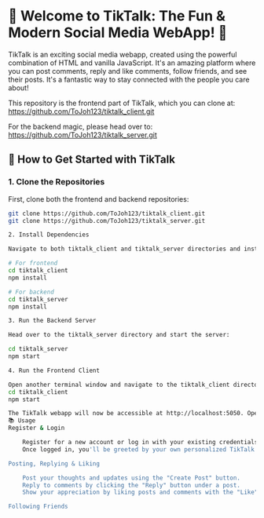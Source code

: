 # 🎉 Welcome to TikTalk: The Fun & Modern Social Media WebApp! 🎉

TikTalk is an exciting social media webapp, created using the powerful combination of HTML and vanilla JavaScript. It's an amazing platform where you can post comments, reply and like comments, follow friends, and see their posts. It's a fantastic way to stay connected with the people you care about!

This repository is the frontend part of TikTalk, which you can clone at:
https://github.com/ToJoh123/tiktalk_client.git

For the backend magic, please head over to:
https://github.com/ToJoh123/tiktalk_server.git

## 📝 How to Get Started with TikTalk

### 1. Clone the Repositories

First, clone both the frontend and backend repositories:

```bash
git clone https://github.com/ToJoh123/tiktalk_client.git
git clone https://github.com/ToJoh123/tiktalk_server.git

2. Install Dependencies

Navigate to both tiktalk_client and tiktalk_server directories and install the required dependencies:

# For frontend
cd tiktalk_client
npm install

# For backend
cd tiktalk_server
npm install

3. Run the Backend Server

Head over to the tiktalk_server directory and start the server:

cd tiktalk_server
npm start

4. Run the Frontend Client

Open another terminal window and navigate to the tiktalk_client directory. Start the client:
cd tiktalk_client
npm start

The TikTalk webapp will now be accessible at http://localhost:5050. Open your favorite browser and join the party! 🥳
📚 Usage
Register & Login

    Register for a new account or log in with your existing credentials.
    Once logged in, you'll be greeted by your own personalized TikTalk feed!

Posting, Replying & Liking

    Post your thoughts and updates using the "Create Post" button.
    Reply to comments by clicking the "Reply" button under a post.
    Show your appreciation by liking posts and comments with the "Like" button.

Following Friends
```
